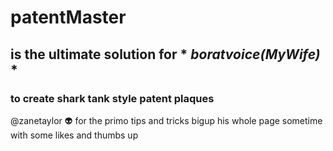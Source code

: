# patentMaster 
## is the ultimate solution for * *boratvoice(MyWife)* *
### to create shark tank style patent plaques

@zanetaylor :alien: for the primo tips and tricks bigup his whole page sometime with some likes and thumbs up
